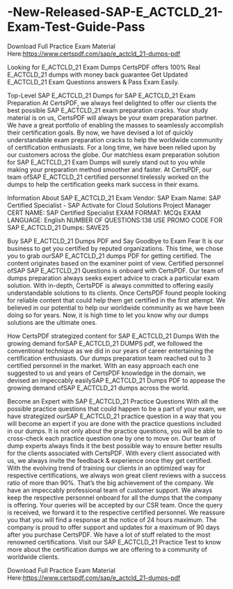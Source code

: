 # -New-Released-SAP-E_ACTCLD_21-Exam-Test-Guide-Pass

Download Full Practice Exam Material Here:https://www.certspdf.com/sap/e_actcld_21-dumps-pdf

Looking for E_ACTCLD_21 Exam Dumps CertsPDF offers 100% Real E_ACTCLD_21 dumps with money back guarantee Get Updated E_ACTCLD_21 Exam Questions answers &amp; Pass Exam Easily.

Top-Level SAP E_ACTCLD_21 Dumps for SAP E_ACTCLD_21 Exam Preparation
At CertsPDF, we always feel delighted to offer our clients the best possible SAP E_ACTCLD_21 exam preparation cracks. Your study material is on us, CertsPDF will always be your exam preparation partner. We have a great portfolio of enabling the masses to seamlessly accomplish their certification goals. By now, we have devised a lot of quickly understandable exam preparation cracks to help the worldwide community of certification enthusiasts. For a long time, we have been relied upon by our customers across the globe. Our matchless exam preparation solution for SAP E_ACTCLD_21 Exam Dumps will surely stand out to you while making your preparation method smoother and faster. At CertsPDF, our team ofSAP E_ACTCLD_21 certified personnel tirelessly worked on the dumps to help the certification geeks mark success in their exams.

Information About SAP E_ACTCLD_21 Exam
Vendor: SAP
Exam Name: SAP Certified Specialist - SAP Activate for Cloud Solutions Project Manager
CERT NAME: SAP Certified Specialist
EXAM FORMAT: MCQs
EXAM LANGUAGE: English
NUMBER OF QUESTIONS:138
USE PROMO CODE FOR SAP E_ACTCLD_21 Dumps: SAVE25

Buy SAP E_ACTCLD_21 Dumps PDF and Say Goodbye to Exam Fear
It is our business to get you certified by reputed organizations. This time, we chose you to grab ourSAP E_ACTCLD_21 dumps PDF for getting certified. The content originates based on the examiner point of view. Certified personnel ofSAP SAP E_ACTCLD_21 Questions is onboard with CertsPDF. Our team of dumps preparation always seeks expert advice to crack a particular exam solution. With in-depth, CertsPDF is always committed to offering easily understandable solutions to its clients. Once CertsPDF found people looking for reliable content that could help them get certified in the first attempt. We believed in our potential to help our worldwide community as we have been doing so for years. Now, it is high time to let you know why our dumps solutions are the ultimate ones.

How CertsPDF strategized content for SAP E_ACTCLD_21 Dumps
With the growing demand forSAP E_ACTCLD_21 DUMPS pdf, we followed the conventional technique as we did in our years of career entertaining the certification enthusiasts. Our dumps preparation team reached out to 3 certified personnel in the market. With an easy approach each one suggested to us and years of CertsPDF knowledge in the domain, we devised an impeccably easilySAP E_ACTCLD_21 Dumps PDF to appease the growing demand ofSAP E_ACTCLD_21 dumps across the world.

Become an Expert with SAP E_ACTCLD_21 Practice Questions
With all the possible practice questions that could happen to be a part of your exam, we have strategized ourSAP E_ACTCLD_21 practice question in a way that you will become an expert if you are done with the practice questions included in our dumps. It is not only about the practice questions, you will be able to cross-check each practice question one by one to move on. Our team of dump experts always finds it the best possible way to ensure better results for the clients associated with CertsPDF. With every client associated with us, we always invite the feedback & experience once they get certified. With the evolving trend of training our clients in an optimized way for respective certifications, we always won great client reviews with a success ratio of more than 90%. That’s the big achievement of the company. We have an impeccably professional team of customer support. We always keep the respective personnel onboard for all the dumps that the company is offering. Your queries will be accepted by our CSR team. Once the query is received, we forward it to the respective certified personnel. We reassure you that you will find a response at the notice of 24 hours maximum. The company is proud to offer support and updates for a maximum of 90 days after you purchase CertsPDF. We have a lot of stuff related to the most renowned certifications. Visit our SAP E_ACTCLD_21 Practice Test to know more about the certification dumps we are offering to a community of worldwide clients.

Download Full Practice Exam Material Here:https://www.certspdf.com/sap/e_actcld_21-dumps-pdf
